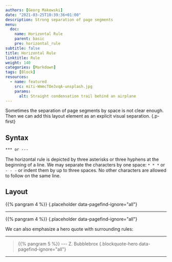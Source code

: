 ```yaml
---
authors: [Georg Makowski]
date: "2021-03-25T10:39:36+01:00"
description: Strong separation of page segments
menu:
  doc:
    name: Horizontal Rule
    parent: basic
    pre: horizontal_rule
subtitle: false
title: Horizontal Rule
linktitle: Rule
weight: 140
categories: [Markdown]
tags: [Block]
resources:
  - name: featured
    src: miti-WmmcTOe3vqA-unsplash.jpg
    params:
      alt: Straight condensation trail behind an airplane
---
```


Sometimes the separation of page segments by space is not clear enough. Then we can add this layout element as an explicit visual separation.
{.p-first} <!--more-->

## Syntax

```md {.left-in}
*** or ---
```

The horizontal rule is depicted by three asterisks or three hyphens at the beginning of a line. We may separate the characters by one space: `* * *` or `- - -` or indent them by up to three spaces. No other characters are allowed to follow on the same line.

## Layout

{{% pangram 4 %}}
{.placeholder data-pagefind-ignore="all"}  

- - -

{{% pangram 4 %}}
{.placeholder data-pagefind-ignore="all"}

We can also emphasize a hero quote with surrounding rules:

- - - 
> {{% pangram 5 %}}
> --- Z. Bubblebrox
{.blockquote-hero data-pagefind-ignore="all"}
- - -
